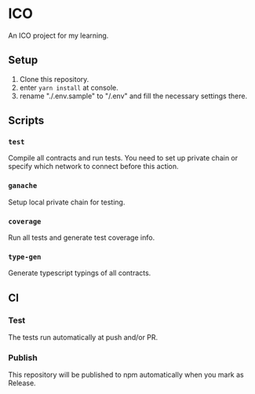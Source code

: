 # ICO

An ICO project for my learning.

## Setup

1. Clone this repository.
2. enter `yarn install` at console.
3. rename "./.env.sample" to "/.env" and fill the necessary settings there.

## Scripts

### `test`

Compile all contracts and run tests. You need to set up private chain or specify which network to connect before this action.

### `ganache`

Setup local private chain for testing.

### `coverage`

Run all tests and generate test coverage info.

### `type-gen`

Generate typescript typings of all contracts.

## CI

### Test

The tests run automatically at push and/or PR.

### Publish

This repository will be published to npm automatically when you mark as Release.
